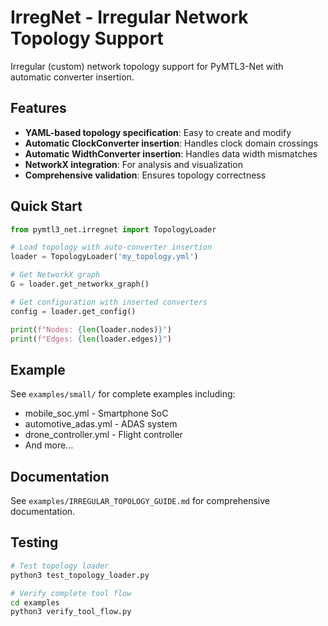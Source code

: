 # IrregNet - Irregular Network Topology Support

Irregular (custom) network topology support for PyMTL3-Net with automatic converter insertion.

## Features

- **YAML-based topology specification**: Easy to create and modify
- **Automatic ClockConverter insertion**: Handles clock domain crossings
- **Automatic WidthConverter insertion**: Handles data width mismatches
- **NetworkX integration**: For analysis and visualization
- **Comprehensive validation**: Ensures topology correctness

## Quick Start

```python
from pymtl3_net.irregnet import TopologyLoader

# Load topology with auto-converter insertion
loader = TopologyLoader('my_topology.yml')

# Get NetworkX graph
G = loader.get_networkx_graph()

# Get configuration with inserted converters
config = loader.get_config()

print(f"Nodes: {len(loader.nodes)}")
print(f"Edges: {len(loader.edges)}")
```

## Example

See `examples/small/` for complete examples including:
- mobile_soc.yml - Smartphone SoC
- automotive_adas.yml - ADAS system
- drone_controller.yml - Flight controller
- And more...

## Documentation

See `examples/IRREGULAR_TOPOLOGY_GUIDE.md` for comprehensive documentation.

## Testing

```bash
# Test topology loader
python3 test_topology_loader.py

# Verify complete tool flow
cd examples
python3 verify_tool_flow.py
```
